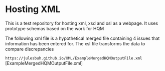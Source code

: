 # Hosting XML
This is a test repository for hosting xml, xsd and xsl as a webpage. It uses prototype schemas based on the work for HQM

The following xml file is a hypothetical merged file containing 4 issues that information has been entered for. The xsl file transforms the data to compare discrepancies 

`https://julesbuh.github.io/XML/ExampleMergedHQMOutputFile.xml` [ExampleMergedHQMOutputFile.xml]
